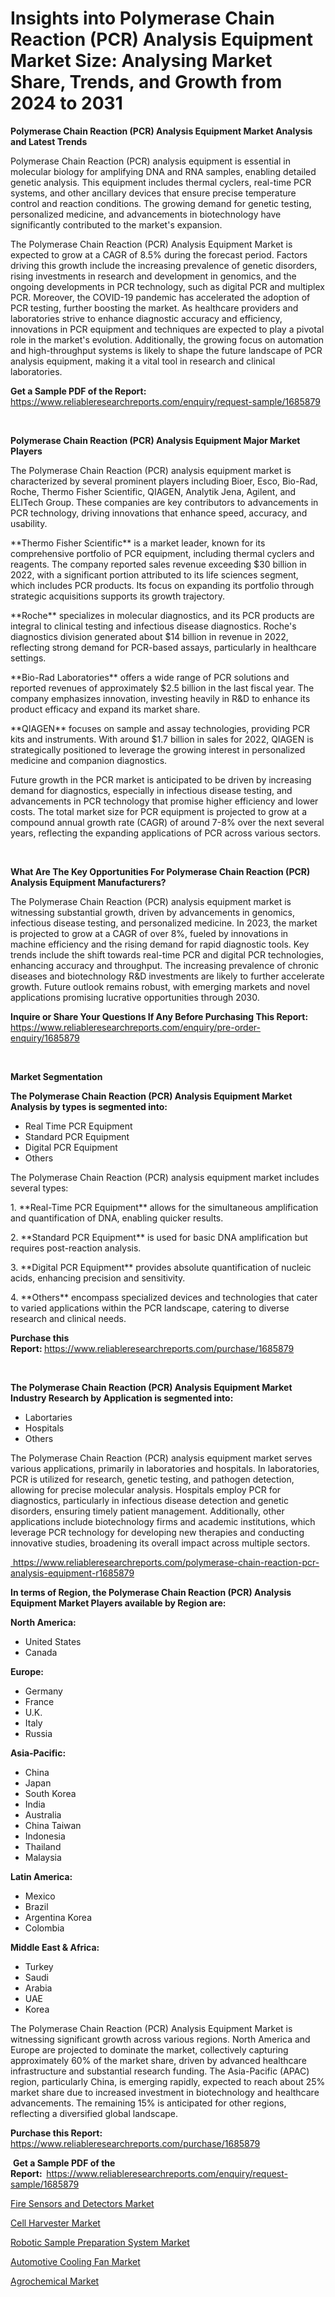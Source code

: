 <p><h1>Insights into Polymerase Chain Reaction (PCR) Analysis Equipment Market Size: Analysing Market Share, Trends, and Growth from 2024 to 2031</h1></p><p><strong>Polymerase Chain Reaction (PCR) Analysis Equipment Market Analysis and Latest Trends</strong></p>
<p><p>Polymerase Chain Reaction (PCR) analysis equipment is essential in molecular biology for amplifying DNA and RNA samples, enabling detailed genetic analysis. This equipment includes thermal cyclers, real-time PCR systems, and other ancillary devices that ensure precise temperature control and reaction conditions. The growing demand for genetic testing, personalized medicine, and advancements in biotechnology have significantly contributed to the market's expansion.</p><p>The Polymerase Chain Reaction (PCR) Analysis Equipment Market is expected to grow at a CAGR of 8.5% during the forecast period. Factors driving this growth include the increasing prevalence of genetic disorders, rising investments in research and development in genomics, and the ongoing developments in PCR technology, such as digital PCR and multiplex PCR. Moreover, the COVID-19 pandemic has accelerated the adoption of PCR testing, further boosting the market. As healthcare providers and laboratories strive to enhance diagnostic accuracy and efficiency, innovations in PCR equipment and techniques are expected to play a pivotal role in the market's evolution. Additionally, the growing focus on automation and high-throughput systems is likely to shape the future landscape of PCR analysis equipment, making it a vital tool in research and clinical laboratories.</p></p>
<p><strong>Get a Sample PDF of the Report:&nbsp;</strong> <a href="https://www.reliableresearchreports.com/enquiry/request-sample/1685879?utm_campaign=32&utm_medium=2&utm_source=Github&utm_content=ia&utm_term=17122024&utm_id=polymerase-chain-reaction-pcr-analysis-equipment">https://www.reliableresearchreports.com/enquiry/request-sample/1685879</a></p>
<p>&nbsp;</p>
<p><strong>Polymerase Chain Reaction (PCR) Analysis Equipment Major Market Players</strong></p>
<p><p>The Polymerase Chain Reaction (PCR) analysis equipment market is characterized by several prominent players including Bioer, Esco, Bio-Rad, Roche, Thermo Fisher Scientific, QIAGEN, Analytik Jena, Agilent, and ELITech Group. These companies are key contributors to advancements in PCR technology, driving innovations that enhance speed, accuracy, and usability.</p><p>**Thermo Fisher Scientific** is a market leader, known for its comprehensive portfolio of PCR equipment, including thermal cyclers and reagents. The company reported sales revenue exceeding $30 billion in 2022, with a significant portion attributed to its life sciences segment, which includes PCR products. Its focus on expanding its portfolio through strategic acquisitions supports its growth trajectory.</p><p>**Roche** specializes in molecular diagnostics, and its PCR products are integral to clinical testing and infectious disease diagnostics. Roche's diagnostics division generated about $14 billion in revenue in 2022, reflecting strong demand for PCR-based assays, particularly in healthcare settings.</p><p>**Bio-Rad Laboratories** offers a wide range of PCR solutions and reported revenues of approximately $2.5 billion in the last fiscal year. The company emphasizes innovation, investing heavily in R&D to enhance its product efficacy and expand its market share.</p><p>**QIAGEN** focuses on sample and assay technologies, providing PCR kits and instruments. With around $1.7 billion in sales for 2022, QIAGEN is strategically positioned to leverage the growing interest in personalized medicine and companion diagnostics.</p><p>Future growth in the PCR market is anticipated to be driven by increasing demand for diagnostics, especially in infectious disease testing, and advancements in PCR technology that promise higher efficiency and lower costs. The total market size for PCR equipment is projected to grow at a compound annual growth rate (CAGR) of around 7-8% over the next several years, reflecting the expanding applications of PCR across various sectors.</p></p>
<p>&nbsp;</p>
<p><strong>What Are The Key Opportunities For Polymerase Chain Reaction (PCR) Analysis Equipment Manufacturers?</strong></p>
<p><p>The Polymerase Chain Reaction (PCR) analysis equipment market is witnessing substantial growth, driven by advancements in genomics, infectious disease testing, and personalized medicine. In 2023, the market is projected to grow at a CAGR of over 8%, fueled by innovations in machine efficiency and the rising demand for rapid diagnostic tools. Key trends include the shift towards real-time PCR and digital PCR technologies, enhancing accuracy and throughput. The increasing prevalence of chronic diseases and biotechnology R&D investments are likely to further accelerate growth. Future outlook remains robust, with emerging markets and novel applications promising lucrative opportunities through 2030.</p></p>
<p><strong>Inquire or Share Your Questions If Any Before Purchasing This Report:</strong> <a href="https://www.reliableresearchreports.com/enquiry/pre-order-enquiry/1685879?utm_campaign=32&utm_medium=2&utm_source=Github&utm_content=ia&utm_term=17122024&utm_id=polymerase-chain-reaction-pcr-analysis-equipment">https://www.reliableresearchreports.com/enquiry/pre-order-enquiry/1685879</a></p>
<p>&nbsp;</p>
<p><strong>Market Segmentation</strong></p>
<p><strong>The Polymerase Chain Reaction (PCR) Analysis Equipment Market Analysis by types is segmented into:</strong></p>
<p><ul><li>Real Time PCR Equipment</li><li>Standard PCR Equipment</li><li>Digital PCR Equipment</li><li>Others</li></ul></p>
<p><p>The Polymerase Chain Reaction (PCR) analysis equipment market includes several types: </p><p>1. **Real-Time PCR Equipment** allows for the simultaneous amplification and quantification of DNA, enabling quicker results.</p><p>2. **Standard PCR Equipment** is used for basic DNA amplification but requires post-reaction analysis.</p><p>3. **Digital PCR Equipment** provides absolute quantification of nucleic acids, enhancing precision and sensitivity.</p><p>4. **Others** encompass specialized devices and technologies that cater to varied applications within the PCR landscape, catering to diverse research and clinical needs.</p></p>
<p><strong>Purchase this Report:&nbsp;</strong><a href="https://www.reliableresearchreports.com/purchase/1685879?utm_campaign=32&utm_medium=2&utm_source=Github&utm_content=ia&utm_term=17122024&utm_id=polymerase-chain-reaction-pcr-analysis-equipment">https://www.reliableresearchreports.com/purchase/1685879</a></p>
<p>&nbsp;</p>
<p><strong>The Polymerase Chain Reaction (PCR) Analysis Equipment Market Industry Research by Application is segmented into:</strong></p>
<p><ul><li>Labortaries</li><li>Hospitals</li><li>Others</li></ul></p>
<p><p>The Polymerase Chain Reaction (PCR) analysis equipment market serves various applications, primarily in laboratories and hospitals. In laboratories, PCR is utilized for research, genetic testing, and pathogen detection, allowing for precise molecular analysis. Hospitals employ PCR for diagnostics, particularly in infectious disease detection and genetic disorders, ensuring timely patient management. Additionally, other applications include biotechnology firms and academic institutions, which leverage PCR technology for developing new therapies and conducting innovative studies, broadening its overall impact across multiple sectors.</p></p>
<p><a href="https://www.reliableresearchreports.com/polymerase-chain-reaction-pcr-analysis-equipment-r1685879?utm_campaign=32&utm_medium=2&utm_source=Github&utm_content=ia&utm_term=17122024&utm_id=polymerase-chain-reaction-pcr-analysis-equipment">&nbsp;https://www.reliableresearchreports.com/polymerase-chain-reaction-pcr-analysis-equipment-r1685879</a></p>
<p><strong>In terms of Region, the Polymerase Chain Reaction (PCR) Analysis Equipment Market Players available by Region are:</strong></p>
<p>
    <p> <strong> North America: </strong>
        <ul>
            <li>United States</li>
            <li>Canada</li>
        </ul>
        </p> 
    <p> <strong> Europe: </strong>
        <ul>
            <li>Germany</li>
            <li>France</li>
            <li>U.K.</li>
            <li>Italy</li>
            <li>Russia</li>
        </ul>
        </p> 
    <p> <strong> Asia-Pacific: </strong>
        <ul>
            <li>China</li>
            <li>Japan</li>
            <li>South Korea</li>
            <li>India</li>
            <li>Australia</li>
            <li>China Taiwan</li>
            <li>Indonesia</li>
            <li>Thailand</li>
            <li>Malaysia</li>
        </ul>
        </p> 
    <p> <strong> Latin America: </strong>
        <ul>
            <li>Mexico</li>
            <li>Brazil</li>
            <li>Argentina Korea</li>
            <li>Colombia</li>
        </ul>
        </p> 
    <p> <strong> Middle East & Africa: </strong>
        <ul>
            <li>Turkey</li>
            <li>Saudi</li>
            <li>Arabia</li>
            <li>UAE</li>
            <li>Korea</li>
        </ul>
    </p>
    </p>
<p><p>The Polymerase Chain Reaction (PCR) Analysis Equipment Market is witnessing significant growth across various regions. North America and Europe are projected to dominate the market, collectively capturing approximately 60% of the market share, driven by advanced healthcare infrastructure and substantial research funding. The Asia-Pacific (APAC) region, particularly China, is emerging rapidly, expected to reach about 25% market share due to increased investment in biotechnology and healthcare advancements. The remaining 15% is anticipated for other regions, reflecting a diversified global landscape.</p></p>
<p><strong>Purchase this Report: </strong><a href="https://www.reliableresearchreports.com/purchase/1685879?utm_campaign=32&utm_medium=2&utm_source=Github&utm_content=ia&utm_term=17122024&utm_id=polymerase-chain-reaction-pcr-analysis-equipment">https://www.reliableresearchreports.com/purchase/1685879</a></p>
<p>&nbsp;<strong>Get a Sample PDF of the Report:&nbsp;&nbsp;</strong><a href="https://www.reliableresearchreports.com/enquiry/request-sample/1685879?utm_campaign=32&utm_medium=2&utm_source=Github&utm_content=ia&utm_term=17122024&utm_id=polymerase-chain-reaction-pcr-analysis-equipment">https://www.reliableresearchreports.com/enquiry/request-sample/1685879</a></p>
<p><strong></strong></p>
<p><p><a href="https://www.linkedin.com/pulse/fire-sensors-detectors-market-analysis-from-2024-2031-size-ji1ee?utm_campaign=32&utm_medium=2&utm_source=Github&utm_content=ia&utm_term=17122024&utm_id=polymerase-chain-reaction-pcr-analysis-equipment">Fire Sensors and Detectors Market</a></p><p><a href="https://github.com/JakirUddin651/Market-Research-Report-List-1/blob/main/cell-harvester-market.md?utm_campaign=32&utm_medium=2&utm_source=Github&utm_content=ia&utm_term=17122024&utm_id=polymerase-chain-reaction-pcr-analysis-equipment">Cell Harvester Market</a></p><p><a href="https://github.com/irfadac/Market-Research-Report-List-5/blob/main/robotic-sample-preparation-system-market.md?utm_campaign=32&utm_medium=2&utm_source=Github&utm_content=ia&utm_term=17122024&utm_id=polymerase-chain-reaction-pcr-analysis-equipment">Robotic Sample Preparation System Market</a></p><p><a href="https://www.linkedin.com/pulse/a-mkt-nova-vc8zf?utm_campaign=32&utm_medium=2&utm_source=Github&utm_content=ia&utm_term=17122024&utm_id=polymerase-chain-reaction-pcr-analysis-equipment">Automotive Cooling Fan Market</a></p><p><a href="https://www.linkedin.com/pulse/a-mkt-nova-vc8zf?utm_campaign=32&utm_medium=2&utm_source=Github&utm_content=ia&utm_term=17122024&utm_id=polymerase-chain-reaction-pcr-analysis-equipment">Agrochemical Market</a></p></p>